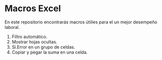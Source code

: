 # Macros Excel

En este repositorio encontrarás macros útilies para el un mejor desempeño laboral.

1. Filtro automático.
2. Mostrar hojas ocultas.
3. Si.Error en un grupo de celdas.
4. Copiar y pegar la suma en una celda.
